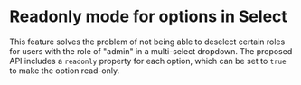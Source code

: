 # Readonly mode for options in Select

This feature solves the problem of not being able to deselect certain roles for users with the role of "admin" in a multi-select dropdown. The proposed API includes a `readonly` property for each option, which can be set to `true` to make the option read-only.
